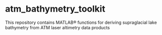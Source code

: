 # atm_bathymetry_toolkit
This repository contains MATLAB® functions for deriving supraglacial lake bathymetry from ATM laser altimetry data products
